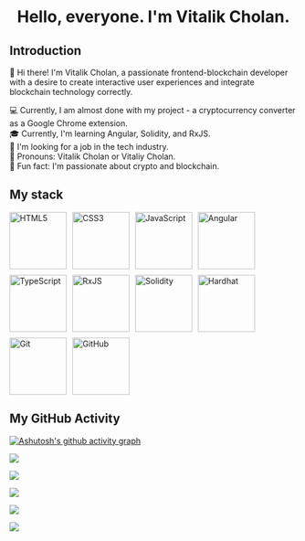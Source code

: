 <div align="center">
  <h1>Hello, everyone. I'm Vitalik Cholan.</h1>
</div>

## Introduction

:wave: Hi there! I'm Vitalik Cholan, a passionate frontend-blockchain developer with a desire to create interactive user experiences and integrate blockchain technology correctly.

:computer: Currently, I am almost done with my project - a cryptocurrency converter as a Google Chrome extension.
<br>
:mortar_board: Currently, I'm learning Angular, Solidity, and RxJS.
<br>
:eyes: I'm looking for a job in the tech industry.
<br>
:man: Pronouns: Vitalik Cholan or Vitaliy Cholan.
<br>
:gem: Fun fact: I'm passionate about crypto and blockchain.

## My stack

<div style="display: flex; flex-wrap: wrap; gap: 10px">
  <img src="https://cdn.jsdelivr.net/gh/devicons/devicon/icons/html5/html5-original.svg" width="100" height="100" alt="HTML5"/>
  <img src="https://cdn.jsdelivr.net/gh/devicons/devicon/icons/css3/css3-original.svg" width="100" height="100" alt="CSS3"/>
  <img src="https://cdn.jsdelivr.net/gh/devicons/devicon/icons/javascript/javascript-original.svg" width="100" height="100" alt="JavaScript"/>
  <img src="https://cdn.jsdelivr.net/gh/devicons/devicon/icons/angularjs/angularjs-original.svg" width="100" height="100" alt="Angular"/>
  <img src="https://cdn.jsdelivr.net/gh/devicons/devicon/icons/typescript/typescript-original.svg" width="100" height="100" alt="TypeScript"/>
  <img src="https://cdn.jsdelivr.net/gh/devicons/devicon/icons/rxjs/rxjs-original.svg" width="100" height="100" alt="RxJS"/>
  <img src="https://cdn.jsdelivr.net/gh/devicons/devicon/icons/solidity/solidity-original.svg" width="100" height="100" alt="Solidity"/>
  <img src="https://cdn.jsdelivr.net/gh/devicons/devicon/icons/hardhat/hardhat-original.svg" width="100" height="100" alt="Hardhat"/>
  <img src="https://cdn.jsdelivr.net/gh/devicons/devicon/icons/git/git-original.svg" width="100" height="100" alt="Git"/>
  <img src="https://cdn.jsdelivr.net/gh/devicons/devicon/icons/github/github-original.svg" width="100" height="100" alt="GitHub"/>
</div>

## My GitHub Activity

[![Ashutosh's github activity graph](https://github-readme-activity-graph.vercel.app/graph?username=VitalikCholan&bg_color=000000&color=ffffff&line=00ff00&point=ff0000&area=true&hide_border=true)](https://github.com/ashutosh00710/github-readme-activity-graph)

![](http://github-profile-summary-cards.vercel.app/api/cards/profile-details?username=VitalikCholan&theme=calm)

![](http://github-profile-summary-cards.vercel.app/api/cards/repos-per-language?username=VitalikCholan&theme=aura)

![](http://github-profile-summary-cards.vercel.app/api/cards/most-commit-language?username=VitalikCholan&theme=aura)

![](http://github-profile-summary-cards.vercel.app/api/cards/stats?username=VitalikCholan&theme=aura)

![](http://github-profile-summary-cards.vercel.app/api/cards/productive-time?username=VitalikCholan&theme=aura&utcOffset=8)
